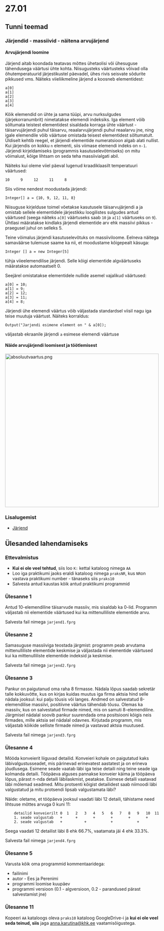 # 27.01
## Tunni teemad
### Järjendid - massiivid - näitena arvujärjend
#### Arvujärjendi loomine
Järjend aitab koondada teatavas mõttes ühetaolisi või ühesuguse tähendusega väärtusi ühte kohta. 
Niisugusteks väärtusteks võivad olla õhutemperatuurid järjestikustel päevadel, ühes rivis seisvate sõdurite pikkused vms. 
Näiteks viieliikmeline järjend a koosneb elementidest:
```
a[0]
a[1]
a[2]
a[3]
a[4]
```
Kõik elemendid on ühte ja sama tüüpi, arvu nurksulgudes (järjekorranumbrit) nimetatakse elemendi indeksiks. Iga element võib sõltumata teistest elementidest sisaldada korraga ühte väärtust - täisarvujärjendi puhul täisarvu, reaalarvujärjendi puhul reaalarvu jne, ning igale elemendile võib väärtuse omistada teisest elementidest sõltumatult.
Üldiselt kehtib reegel, et järjendi elementide numeratsioon algab alati nullist. Kui järjendis on kokku `n` elementi, siis viimase elemendi indeks on `n-1`.
Järjendi kirjeldamiseks (programmis kasutuselevõtmiseks) on mitu võimalust, kõige lihtsam on seda teha massiivialgati abil. 

Näiteks kui oleme viiel päeval lugenud kraadiklaasilt temperatuuri väärtused:
```
10     9     12     11     8
```
Siis võime nendest moodustada järjendi:
```
Integer[] a = {10, 9, 12, 11, 8}
```
Niisuguse kirjelduse toimel võetakse kasutusele täisarvujärjendi a ja omistab sellele elementidele järjestikku loogilistes sulgudes antud väärtused (seega näiteks `a[0]` väärtuseks saab `10` ja `a[1]` väärtuseks on `9`).
Ühtlasi määratakse kindlaks järjendi elementide arv ehk massiivi pikkus - praegusel juhul on selleks 5.

Teine võimalus järjendi kasutuselevõtuks on massiiviloome. Eelneva näitega samaväärse tulemuse saame ka nii, et moodustame kõigepealt käsuga:
```
Integer [] a = new Integer[5]
```

tühja viieelemendilise järjendi. Selle kõigi elementide algväärtuseks määratakse automaatselt 0.

Seejärel omistatakse elementidele nullide asemel vajalikud väärtused:
```
a[0] = 10;
a[1] = 9;
a[2] = 12;
a[3] = 11;
a[4] = 8;
```
Järjendi ühe elemendi väärtus võib väljastada standardsel viisil nagu iga teise muutuja väärtust. Näiteks korraldus:
```
Output("Jarjendi esimene element on " & a[0]);
```
väljastab ekraanile järjendi `a` esimese elemendi väärtuse

#### Näide arvujärjendi loomisest ja töötlemisest
<img src="http://anna.ikt.khk.ee/aa_ita19/27.01/naide1.PNG" width="500" alt="absoluutvaartus.png">

### Lisalugemist
* [Järjend](https://web.htk.tlu.ee/digitaru/programmeerimine/chapter/jarjend/)

## Ülesanded lahendamiseks
### Ettevalmistus
* <b>Kui ei ole veel tehtud</b>, siis loo `K:` kettal kataloog nimega `AA`
* Loo iga praktikumi jaoks eraldi kataloog nimega `praksNR`, kus `NR`on vastava praktikumi number - tänaseks siis `praks10`
* Salvesta antud kaustas kõik antud praktikumi programmid

### Ülesanne 1
Antud 10-elemendiline täisarvude massiiv, mis sisaldab ka 0-lid. Programm väljastab nii elementide väärtused kui ka mittenulliliste elementide arvu.

Salvesta fail nimega `jarjend1.fprg`

### Ülesanne 2
Samasuguse massiiviga teostada järgmist: programm peab arvutama mittenulliliste elementide keskmise ja väljastada nii elementide väärtused kui ka mittenulliliste elementide indeksid ja keskmise.

Salvesta fail nimega `jarjend2.fprg`

### Ülesanne 3
Pankur on paigutanud oma raha 8 firmasse. Nädala lõpus saadab sekretär talle kokkuvõtte, kus on kirjas kuidas muutus iga firma aktsia hind selle nädala jooksul: kui palju tõusis või langes. Andmed on salvestatud 8-elemendilise massiivi, positiivne väärtus tähendab tõusu. Olemas ka massiiv, kus on salvestatud firmade nimed, mis on samuti 8-elemendiline. Järgmisel nädalal soovib pankur suurendada oma positsiooni kõigis neis firmades, mille aktsia sel nädalal odavnes. Kirjutada programm, mis väljastab kõikide selliste firmade nimed ja vastavad aktsia muutused.

Salvesta fail nimega `jarjend3.fprg`

### Ülesanne 4
Mööda konveierit liiguvad detailid. Konveieri kohale on paigutatud kaks läbivalgustusseadet, mis pärinevad erinevatest aastatest ja on erineva jõudlusega. Esimene seade vaatab läbi iga teise detaili ning teine seade iga kolmanda detaili. Tööpäeva alguses pannakse konveier käima ja tööpäeva lõpus, pärast n-nda detaili läbilaskmist, peatakse. Esimese detaili vaatavad läbi mõlemad seadmed. Mitu protsenti kõigist detailidest saab niimoodi läbi valgustatud ja mitu protsendi lipsab valgustamata läbi?

Näide: oletame, et tööpäeva jooksul vaadati läbi 12 detaili, tähistame need lihtsuse mõttes arvuga 0 kuni 11:
```
	detailid konveierilt 0	1	2	3	4	5	6	7	8	9	10	11
	1. seade valgustab   +		+		+		+		+		+	
	2. seade valgustab   +			+			+			+			
```
Seega vaadati 12 detailist läbi 8 ehk 66.7%, vaatamata jäi 4 ehk 33.3%.

Salvesta fail nimega `jarjend4.fprg`

### Ülesanne 5
Varusta kõik oma programmid kommentaaridega:
* failinimi
* autor  - Ees ja Perenimi
* programmi loomise kuupäev
* programmi versioon (0.1 - algversioon, 0.2 - parandused pärast salvestamist jne)
### Ülesanne 11
Kopeeri `AA` kataloogs oleva `praks10` kataloog GoogleDrive-i ja <b>kui ei ole veel seda teinud, siis</b> jaga [anna.karutina@khk.ee]("mailto:anna.karutina@khk.ee") vaatamisõigustega.